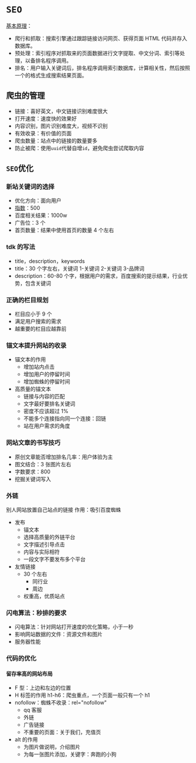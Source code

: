 # `SEO`

[基本原理](https://juejin.cn/post/6844903600481632263)：

- 爬行和抓取：搜索引擎通过跟踪链接访问网页、获得页面 HTML 代码并存入数据库。
- 预处理：索引程序对抓取来的页面数据进行文字提取、中文分词、索引等处理，以备排名程序调用。
- 排名：用户输入关键词后，排名程序调用索引数据库，计算相关性，然后按照一个的格式生成搜索结果页面。

## 爬虫的管理

- 链接：喜好英文，中文链接识别难度很大
- 打开速度：速度快的效果好
- 内容识别，图片识别难度大，视频不识别
- 有效收录：有价值的页面
- 爬虫数量：站点中的链接的数量要多
- 防止被爬：使用`uuid`代替自增`id`，避免爬虫尝试爬取内容

## `SEO`优化

### 新站关键词的选择

- 优化方向：面向用户
- [指数](https://index.baidu.com/v2/index.html#/)：500
- 百度相关结果：1000w
- 广告位：3 个
- 首页数量：结果中使用首页的数量 4 个左右

### tdk 的写法

- title，description，keywords
- title：30 个字左右，关键词 1-关键词 2-关键词 3-品牌词
- description：60-80 个字，根据用户的需求，百度搜索的提示结果，行业优势，包含关键词

### 正确的栏目规划

- 栏目应小于 9 个
- 满足用户搜索的需求
- 越重要的栏目应越靠前

### 锚文本提升网站的收录

- 锚文本的作用
  - 增加站内点击
  - 增加用户的停留时间
  - 增加蜘蛛的停留时间
- 高质量的锚文本
  - 链接与内容的匹配
  - 文字最好要排名关键词
  - 密度不应该超过 1%
  - 不能多个连接指向同一个连接：回链
  - 站在用户需求的角度

### 网站文章的书写技巧

- 原创文章能否增加排名几率：用户体验为主
- 图文结合：3 张图片左右
- 字数要求：800
- 挖掘关键词写入

### 外链

别人网站放置自己站点的链接
作用：吸引百度蜘蛛

- 发布
  - 锚文本
  - 选择高质量的外链平台
  - 文字描述引导点击
  - 内容与实际相符
  - 一段文字不要发布多个平台
- 友情链接
  - 30 个左右
    - 同行业
    - 周边
  - 权重高，优质站点

### 闪电算法：秒排的要求

- 闪电算法：针对网站打开速度的优化策略，小于一秒
- 影响网站数据的文件：资源文件和图片
- 服务器性能

### 代码的优化

#### 留存率高的网站布局

- F 型：上边和左边的位置
- H 标签的作用 h1-h6：爬虫重点，一个页面一般只有一个 h1
- nofollow：蜘蛛不收录：rel="nofollow"
  - qq 客服
  - 外链
  - 广告链接
  - 不重要的页面：关于我们，充值页
- alt 的作用
  - 为图片做说明，介绍图片
  - 为每一张图片添加，关键字：奔跑的小狗
